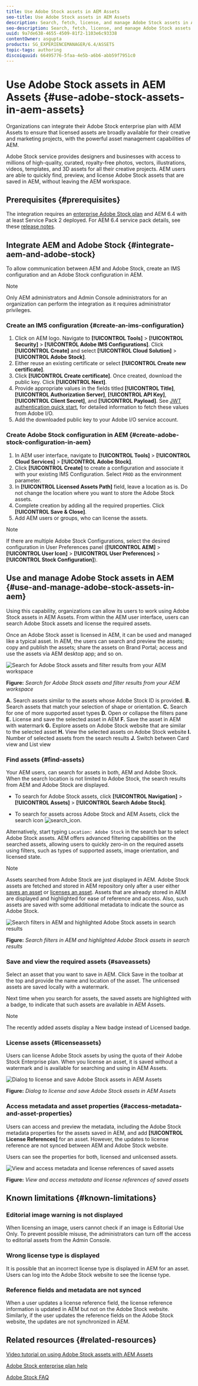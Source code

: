 ```yaml
---
title: Use Adobe Stock assets in AEM Assets
seo-title: Use Adobe Stock assets in AEM Assets
description: Search, fetch, license, and manage Adobe Stock assets in AEM. Treat the licensed assets as any other AEM asset.
seo-description: Search, fetch, license, and manage Adobe Stock assets in AEM. Treat the licensed assets as any other AEM asset.
uuid: 9a7de638-4655-4509-81f2-1103e6c93338
contentOwner: asgupta
products: SG_EXPERIENCEMANAGER/6.4/ASSETS
topic-tags: authoring
discoiquuid: 66495776-5faa-4e5b-a6b6-abb59f7951c0
---
```


# Use Adobe Stock assets in AEM Assets {#use-adobe-stock-assets-in-aem-assets}

Organizations can integrate their Adobe Stock enterprise plan with AEM Assets to ensure that licensed assets are broadly available for their creative and marketing projects, with the powerful asset management capabilities of AEM.

Adobe Stock service provides designers and businesses with access to millions of high-quality, curated, royalty-free photos, vectors, illustrations, videos, templates, and 3D assets for all their creative projects. AEM users are able to quickly find, preview, and license Adobe Stock assets that are saved in AEM, without leaving the AEM workspace.

## Prerequisites {#prerequisites}

The integration requires an [enterprise Adobe Stock plan](https://landing.adobe.com/en/na/products/creative-cloud/ctir-4625-stock-for-enterprise/index.html) and AEM 6.4 with at least Service Pack 2 deployed. For AEM 6.4 service pack details, see these [release notes](/help/release-notes/sp-release-notes.md).

## Integrate AEM and Adobe Stock {#integrate-aem-and-adobe-stock}

To allow communication between AEM and Adobe Stock, create an IMS configuration and an Adobe Stock configuration in AEM.

>[!NOTE]
>
>Only AEM administrators and Admin Console administrators for an organization can perform the integration as it requires administrator privileges.

### Create an IMS configuration {#create-an-ims-configuration}

1. Click on AEM logo. Navigate to **[!UICONTROL Tools]** > **[!UICONTROL Security]** > **[!UICONTROL Adobe IMS Configurations]**. Click **[!UICONTROL Create]** and select **[!UICONTROL Cloud Solution]** > **[!UICONTROL Adobe Stock]**.
1. Either reuse an existing certificate or select **[!UICONTROL Create new certificate]**.
1. Click **[!UICONTROL Create certificate]**. Once created, download the public key. Click **[!UICONTROL Next]**.
1. Provide appropriate values in the fields titled **[!UICONTROL Title]**, **[!UICONTROL Authorization Server]**, **[!UICONTROL API Key]**, **[!UICONTROL Client Secret]**, and **[!UICONTROL Payload]**. See [JWT authentication quick start](https://www.adobe.io/authentication/auth-methods.html#!AdobeDocs/adobeio-auth/master/JWT/JWT.md), for detailed information to fetch these values from Adobe I/O.
1. Add the downloaded public key to your Adobe I/O service account.

### Create Adobe Stock configuration in AEM {#create-adobe-stock-configuration-in-aem}

1. In AEM user interface, navigate to **[!UICONTROL Tools]** > **[!UICONTROL Cloud Services]** > **[!UICONTROL Adobe Stock]**.
1. Click **[!UICONTROL Create]** to create a configuration and associate it with your existing IMS Configuration. Select `PROD` as the environment parameter.
1. In **[!UICONTROL Licensed Assets Path]** field, leave a location as is. Do not change the location where you want to store the Adobe Stock assets.
1. Complete creation by adding all the required properties. Click **[!UICONTROL Save & Close]**.
1. Add AEM users or groups, who can license the assets.

>[!NOTE]
>
>If there are multiple Adobe Stock Configurations, select the desired configuration in User Preferences panel (**[!UICONTROL AEM]** > **[!UICONTROL User Icon]** > **[!UICONTROL User Preferences]** > **[!UICONTROL Stock Configuration]**).

## Use and manage Adobe Stock assets in AEM {#use-and-manage-adobe-stock-assets-in-aem}

Using this capability, organizations can allow its users to work using Adobe Stock assets in AEM Assets. From within the AEM user interface, users can search Adobe Stock assets and license the required assets.

Once an Adobe Stock asset is licensed in AEM, it can be used and managed like a typical asset. In AEM, the users can search and preview the assets; copy and publish the assets; share the assets on Brand Portal; access and use the assets via AEM desktop app; and so on.

![Search for Adobe Stock assets and filter results from your AEM workspace](assets/adobe-stock-search-results-workspace.png)

**Figure:** *Search for Adobe Stock assets and filter results from your AEM workspace*

**A.** Search assets similar to the assets whose Adobe Stock ID is provided. **B.** Search assets that match your selection of shape or orientation. **C.** Search for one of more supported asset types **D.** Open or collapse the filters pane **E.** License and save the selected asset in AEM **F.** Save the asset in AEM with watermark **G.** Explore assets on Adobe Stock website that are similar to the selected asset **H.** View the selected assets on Adobe Stock website **I.** Number of selected assets from the search results **J.** Switch between Card view and List view

### Find assets {#find-assets}

Your AEM users, can search for assets in both, AEM and Adobe Stock. When the search location is not limited to Adobe Stock, the search results from AEM and Adobe Stock are displayed.

* To search for Adobe Stock assets, click **[!UICONTROL Navigation]** > **[!UICONTROL Assets]** > **[!UICONTROL Search Adobe Stock]**.  

* To search for assets across Adobe Stock and AEM Assets, click the search icon ![search_icon](assets/search_icon.png).

Alternatively, start typing `Location: Adobe Stock` in the search bar to select Adobe Stock assets.  AEM offers advanced filtering capabilities on the searched assets, allowing users to quickly zero-in on the required assets using filters, such as types of supported assets, image orientation, and licensed state.

>[!NOTE]
>
>Assets searched from Adobe Stock are just displayed in AEM. Adobe Stock assets are fetched and stored in AEM repository only after a user either [saves an asset](aem-assets-adobe-stock.md#saveassets) or [licenses an asset](aem-assets-adobe-stock.md#licenseassets). Assets that are already stored in AEM are displayed and highlighted for ease of reference and access. Also, such assets are saved with some additional metadata to indicate the source as Adobe Stock.

![Search filters in AEM and highlighted Adobe Stock assets in search results](assets/aem-search-filters2.jpg)

**Figure:** *Search filters in AEM and highlighted Adobe Stock assets in search results*

### Save and view the required assets {#saveassets}

Select an asset that you want to save in AEM. Click Save in the toolbar at the top and provide the name and location of the asset. The unlicensed assets are saved locally with a watermark.

Next time when you search for assets, the saved assets are highlighted with a badge, to indicate that such assets are available in AEM Assets.

>[!NOTE]
>
>The recently added assets display a New badge instead of Licensed badge.

### License assets {#licenseassets}

Users can license Adobe Stock assets by using the quota of their Adobe Stock Enterprise plan. When you license an asset, it is saved without a watermark and is available for searching and using in AEM Assets.

![Dialog to license and save Adobe Stock assets in AEM Assets](assets/aem-stock_licenseandsave.jpg)

**Figure:** *Dialog to license and save Adobe Stock assets in AEM Assets*

### Access metadata and asset properties {#access-metadata-and-asset-properties}

Users can access and preview the metadata, including the Adobe Stock metadata properties for the assets saved in AEM, and add **[!UICONTROL License References]** for an asset. However, the updates to license reference are not synced between AEM and Adobe Stock website.

Users can see the properties for both, licensed and unlicensed assets.

![View and access metadata and license references of saved assets](assets/metadata_properties.jpg)

**Figure:** *View and access metadata and license references of saved assets*

## Known limitations {#known-limitations}

<!--These next 3 sections used to be accordions until converted to straight Markdown. When accordions are enabled, revert-->

### Editorial image warning is not displayed

When licensing an image, users cannot check if an image is Editorial Use Only. To prevent possible misuse, the administrators can turn off the access to editorial assets from the Admin Console.

### Wrong license type is displayed

It is possible that an incorrect license type is displayed in AEM for an asset. Users can log into the Adobe Stock website to see the license type.

### Reference fields and metadata are not synced

When a user updates a license reference field, the license reference information is updated in AEM but not on the Adobe Stock website. Similarly, if the user updates the reference fields on the Adobe Stock website, the updates are not synchronized in AEM.

## Related resources {#related-resources}

[Video tutorial on using Adobe Stock assets with AEM Assets](https://helpx.adobe.com/experience-manager/kt/assets/using/stock-assets-feature-video-use.html)

[Adobe Stock enterprise plan help](https://helpx.adobe.com/enterprise/using/adobe-stock-enterprise.html)

[Adobe Stock FAQ](https://helpx.adobe.com/stock/faq.html)